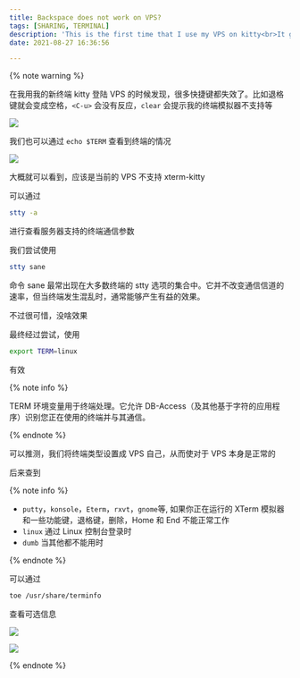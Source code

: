 ```yaml
---
title: Backspace does not work on VPS?
tags: [SHARING, TERMINAL]
description: 'This is the first time that I use my VPS on kitty<br>It goes wrong with my expect<br>Plenty of shortcuts fail such as *Backspace*, *clear*, and so on'
date: 2021-08-27 16:36:56

---
```


{% note warning %}

在我用我的新终端 kitty 登陆 VPS 的时候发现，很多快捷键都失效了。比如退格键就会变成空格，`<C-u>` 会没有反应，`clear` 会提示我的终端模拟器不支持等

![](https://i.loli.net/2021/08/27/7DTkwj6LFPIdxRq.png)

我们也可以通过 `echo $TERM` 查看到终端的情况

![](https://i.loli.net/2021/08/27/oFkeaPMsTdhQJXy.png)

大概就可以看到，应该是当前的 VPS 不支持 xterm-kitty

可以通过

```bash
stty -a
```

进行查看服务器支持的终端通信参数

我们尝试使用

```bash
stty sane
```

命令 sane 最常出现在大多数终端的 stty 选项的集合中。它并不改变通信信道的速率，但当终端发生混乱时，通常能够产生有益的效果。

不过很可惜，没啥效果

最终经过尝试，使用

```bash
export TERM=linux
```

有效

{% note info %}

TERM 环境变量用于终端处理。它允许 DB-Access（及其他基于字符的应用程序）识别您正在使用的终端并与其通信。

{% endnote %}

可以推测，我们将终端类型设置成 VPS 自己，从而使对于 VPS 本身是正常的

后来查到

{% note info %}

* `putty`，`konsole`，`Eterm`，`rxvt`，`gnome`等, 如果你正在运行的 XTerm 模拟器和一些功能键，退格键，删除，Home 和 End 不能正常工作
* `linux` 通过 Linux 控制台登录时
* `dumb` 当其他都不能用时

{% endnote %}

可以通过

```bash
toe /usr/share/terminfo
```

查看可选信息

![](https://i.loli.net/2021/08/27/QEJsUv8z72SGrbn.png)

![](https://i.loli.net/2021/08/27/zW5tGqPfeVyj3i6.png)

{% endnote %}
